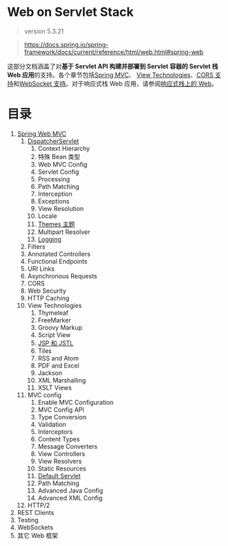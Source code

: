 # Web on Servlet Stack

> version 5.3.21

> https://docs.spring.io/spring-framework/docs/current/reference/html/web.html#spring-web

这部分文档涵盖了对**基于 Servlet API 构建并部署到 Servlet 容器的 Servlet 栈 Web 应用**的支持。各个章节包括[Spring MVC](https://docs.spring.io/spring-framework/docs/current/reference/html/web.html#mvc)、 [View Technologies](https://docs.spring.io/spring-framework/docs/current/reference/html/web.html#mvc-view)、[CORS 支持](https://docs.spring.io/spring-framework/docs/current/reference/html/web.html#mvc-cors)和[WebSocket 支持](https://docs.spring.io/spring-framework/docs/current/reference/html/web.html#websocket)。对于响应式栈 Web 应用，请参阅[响应式栈上的 Web](https://docs.spring.io/spring-framework/docs/current/reference/html/web-reactive.html#spring-web-reactive)。

# 目录

1. [Spring Web MVC](编程语言/Java/Javalang/Spring生态系统/projects/Spring-Framework/web-mvc.md)
   1. [DispatcherServlet](编程语言/Java/Javalang/Spring生态系统/projects/Spring-Framework/web-mvc-servlet.md)
      1. Context Hierarchy
      2. 特殊 Bean 类型
      3. Web MVC Config
      4. Servlet Config
      5. Processing
      6. Path Matching
      7. Interception
      8. Exceptions
      9. View Resolution
      10. Locale
      11. [Themes 主题](编程语言/Java/Javalang/Spring生态系统/projects/Spring-Framework/web-mvc-themeresolver.md)
      12. Multipart Resolver
      13. [Logging](编程语言/Java/Javalang/Spring生态系统/projects/Spring-Framework/web-mvc-logging.md)
   2. Filters
   3. Annotated Controllers
   4. Functional Endpoints
   5. URI Links
   6. Asynchronous Requests
   7. CORS
   8. Web Security
   9. HTTP Caching
   10. View Technologies
       1. Thymeleaf
       2. FreeMarker
       3. Groovy Markup
       4. Script View
       5. [JSP 和 JSTL](编程语言/Java/Javalang/Spring生态系统/projects/Spring-Framework/web-mvc-view-jsp.md)
       6. Tiles
       7. RSS and Atom
       8. PDF and Excel
       9. Jackson
       10. XML Marshalling
       11. XSLT Views
   11. MVC config
       1. Enable MVC Configuration
       2. MVC Config API
       3. Type Conversion
       4. Validation
       5. Interceptors
       6. Content Types
       7. Message Converters
       8. View Controllers
       9. View Resolvers
       10. Static Resources
       11. [Default Servlet](编程语言/Java/Javalang/Spring生态系统/projects/Spring-Framework/web-mvc-default-servlet-handler.md)
       12. Path Matching
       13. Advanced Java Config
       14. Advanced XML Config
   12. HTTP/2
2. REST Clients
3. Testing
4. WebSockets
5. 其它 Web 框架

